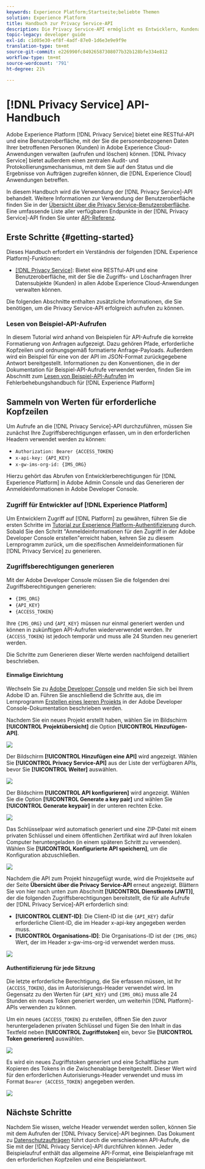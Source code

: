 ```yaml
---
keywords: Experience Platform;Startseite;beliebte Themen
solution: Experience Platform
title: Handbuch zur Privacy Service-API
description: Die Privacy Service-API ermöglicht es Entwicklern, Kundenanfragen zu erstellen und zu verwalten, um in allen Experience Cloud-Anwendungen auf ihre personenbezogenen Daten zuzugreifen oder sie zu löschen. Dabei gelten die gesetzlichen Datenschutzbestimmungen. In diesem Handbuch erfahren Sie, wie Sie wichtige Vorgänge mit der API durchführen.
topic-legacy: developer guide
exl-id: c1d05e30-ef8f-4adf-87e0-1d6e3e9e9f9e
translation-type: tm+mt
source-git-commit: e226990fc84926587308077b32b128bfe334e812
workflow-type: tm+mt
source-wordcount: '791'
ht-degree: 21%

---
```


# [!DNL Privacy Service] API-Handbuch

Adobe Experience Platform [!DNL Privacy Service] bietet eine RESTful-API und eine Benutzeroberfläche, mit der Sie die personenbezogenen Daten Ihrer betroffenen Personen (Kunden) in Adobe Experience Cloud-Anwendungen verwalten (aufrufen und löschen) können. [!DNL Privacy Service] bietet außerdem einen zentralen Audit- und Protokollierungsmechanismus, mit dem Sie auf den Status und die Ergebnisse von Aufträgen zugreifen können, die  [!DNL Experience Cloud] Anwendungen betreffen.

In diesem Handbuch wird die Verwendung der [!DNL Privacy Service]-API behandelt. Weitere Informationen zur Verwendung der Benutzeroberfläche finden Sie in der [Übersicht über die Privacy Service-Benutzeroberfläche](../ui/overview.md). Eine umfassende Liste aller verfügbaren Endpunkte in der [!DNL Privacy Service]-API finden Sie unter [API-Referenz](https://www.adobe.io/apis/experienceplatform/home/api-reference.html#!acpdr/swagger-specs/privacy-service.yaml).

## Erste Schritte {#getting-started}

Dieses Handbuch erfordert ein Verständnis der folgenden [!DNL Experience Platform]-Funktionen:

* [[!DNL Privacy Service]](../home.md): Bietet eine RESTful-API und eine Benutzeroberfläche, mit der Sie die Zugriffs- und Löschanfragen Ihrer Datensubjekte (Kunden) in allen Adobe Experience Cloud-Anwendungen verwalten können.

Die folgenden Abschnitte enthalten zusätzliche Informationen, die Sie benötigen, um die Privacy Service-API erfolgreich aufrufen zu können.

### Lesen von Beispiel-API-Aufrufen

In diesem Tutorial wird anhand von Beispielen für API-Aufrufe die korrekte Formatierung von Anfragen aufgezeigt. Dazu gehören Pfade, erforderliche Kopfzeilen und ordnungsgemäß formatierte Anfrage-Payloads. Außerdem wird ein Beispiel für eine von der API im JSON-Format zurückgegebene Antwort bereitgestellt. Informationen zu den Konventionen, die in der Dokumentation für Beispiel-API-Aufrufe verwendet werden, finden Sie im Abschnitt zum [Lesen von Beispiel-API-Aufrufen](../../landing/troubleshooting.md) im Fehlerbehebungshandbuch für [!DNL Experience Platform]

## Sammeln von Werten für erforderliche Kopfzeilen

Um Aufrufe an die [!DNL Privacy Service]-API durchzuführen, müssen Sie zunächst Ihre Zugriffsberechtigungen erfassen, um in den erforderlichen Headern verwendet werden zu können:

* `Authorization: Bearer {ACCESS_TOKEN}`
* `x-api-key: {API_KEY}`
* `x-gw-ims-org-id: {IMS_ORG}`

Hierzu gehört das Abrufen von Entwicklerberechtigungen für [!DNL Experience Platform] in Adobe Admin Console und das Generieren der Anmeldeinformationen in Adobe Developer Console.

### Zugriff für Entwickler auf [!DNL Experience Platform]

Um Entwicklern Zugriff auf [!DNL Platform] zu gewähren, führen Sie die ersten Schritte im [Tutorial zur Experience Platform-Authentifizierung](https://www.adobe.com/go/platform-api-authentication-en) durch. Sobald Sie den Schritt &quot;Anmeldeinformationen für den Zugriff in der Adobe Developer Console erstellen&quot;erreicht haben, kehren Sie zu diesem Lernprogramm zurück, um die spezifischen Anmeldeinformationen für [!DNL Privacy Service] zu generieren.

### Zugriffsberechtigungen generieren

Mit der Adobe Developer Console müssen Sie die folgenden drei Zugriffsberechtigungen generieren:

* `{IMS_ORG}`
* `{API_KEY}`
* `{ACCESS_TOKEN}`

Ihre `{IMS_ORG}` und `{API_KEY}` müssen nur einmal generiert werden und können in zukünftigen API-Aufrufen wiederverwendet werden. Ihr `{ACCESS_TOKEN}` ist jedoch temporär und muss alle 24 Stunden neu generiert werden.

Die Schritte zum Generieren dieser Werte werden nachfolgend detailliert beschrieben.

#### Einmalige Einrichtung

Wechseln Sie zu [Adobe Developer Console](https://www.adobe.com/go/devs_console_ui_de) und melden Sie sich bei Ihrem Adobe ID an. Führen Sie anschließend die Schritte aus, die im Lernprogramm [Erstellen eines leeren Projekts](https://www.adobe.io/apis/experienceplatform/console/docs.html#!AdobeDocs/adobeio-console/master/projects-empty.md) in der Adobe Developer Console-Dokumentation beschrieben werden.

Nachdem Sie ein neues Projekt erstellt haben, wählen Sie im Bildschirm **[!UICONTROL Projektübersicht]** die Option **[!UICONTROL Hinzufügen-API]**.

![](../images/api/getting-started/add-api-button.png)

Der Bildschirm **[!UICONTROL Hinzufügen eine API]** wird angezeigt. Wählen Sie **[!UICONTROL Privacy Service-API]** aus der Liste der verfügbaren APIs, bevor Sie **[!UICONTROL Weiter]** auswählen.

![](../images/api/getting-started/add-privacy-service-api.png)

Der Bildschirm **[!UICONTROL API konfigurieren]** wird angezeigt. Wählen Sie die Option **[!UICONTROL Generate a key pair]** und wählen Sie **[!UICONTROL Generate keypair]** in der unteren rechten Ecke.

![](../images/api/getting-started/generate-key-pair.png)

Das Schlüsselpaar wird automatisch generiert und eine ZIP-Datei mit einem privaten Schlüssel und einem öffentlichen Zertifikat wird auf Ihren lokalen Computer heruntergeladen (in einem späteren Schritt zu verwenden). Wählen Sie **[!UICONTROL Konfigurierte API speichern]**, um die Konfiguration abzuschließen.

![](../images/api/getting-started/key-pair-generated.png)

Nachdem die API zum Projekt hinzugefügt wurde, wird die Projektseite auf der Seite **Übersicht über die Privacy Service-API** erneut angezeigt. Blättern Sie von hier nach unten zum Abschnitt **[!UICONTROL Dienstkonto (JWT)]**, der die folgenden Zugriffsberechtigungen bereitstellt, die für alle Aufrufe der [!DNL Privacy Service]-API erforderlich sind:

* **[!UICONTROL CLIENT-ID]**: Die Client-ID ist die  `{API_KEY}` dafür erforderliche Client-ID, die im Header x-api-key angegeben werden muss.
* **[!UICONTROL Organisations-ID]**: Die Organisations-ID ist der  `{IMS_ORG}` Wert, der im Header x-gw-ims-org-id verwendet werden muss.

![](../images/api/getting-started/jwt-credentials.png)

#### Authentifizierung für jede Sitzung

Die letzte erforderliche Berechtigung, die Sie erfassen müssen, ist Ihr `{ACCESS_TOKEN}`, das im Autorisierungs-Header verwendet wird. Im Gegensatz zu den Werten für `{API_KEY}` und `{IMS_ORG}` muss alle 24 Stunden ein neues Token generiert werden, um weiterhin [!DNL Platform]-APIs verwenden zu können.

Um ein neues `{ACCESS_TOKEN}` zu erstellen, öffnen Sie den zuvor heruntergeladenen privaten Schlüssel und fügen Sie den Inhalt in das Textfeld neben **[!UICONTROL Zugriffstoken]** ein, bevor Sie **[!UICONTROL Token generieren]** auswählen.

![](../images/api/getting-started/paste-private-key.png)

Es wird ein neues Zugriffstoken generiert und eine Schaltfläche zum Kopieren des Tokens in die Zwischenablage bereitgestellt. Dieser Wert wird für den erforderlichen Autorisierungs-Header verwendet und muss im Format `Bearer {ACCESS_TOKEN}` angegeben werden.

![](../images/api/getting-started/generated-access-token.png)

## Nächste Schritte

Nachdem Sie wissen, welche Header verwendet werden sollen, können Sie mit dem Aufrufen der [!DNL Privacy Service]-API beginnen. Das Dokument zu [Datenschutzaufträgen](privacy-jobs.md) führt durch die verschiedenen API-Aufrufe, die Sie mit der [!DNL Privacy Service]-API durchführen können. Jeder Beispielaufruf enthält das allgemeine API-Format, eine Beispielanfrage mit den erforderlichen Kopfzeilen und eine Beispielantwort.
